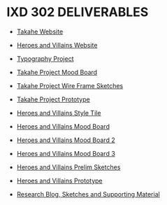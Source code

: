 IXD 302 DELIVERABLES
===========================================

+ [Takahe Website](https://aaronmcalinden.github.io/BIRD_SITE/index.html)

+ [Heroes and Villains Website](https://aaronmcalinden.github.io/heroes_and_villains/index.html)

+ [Typography Project](http://amcalinden.tumblr.com/post/152839782947/master-apprentice-web-typography-project)

+ [Takahe Project Mood Board](http://amcalinden.tumblr.com/post/155617034767/takahe-moodboard-just-some-screenshots-i-have-been)

+ [Takahe Project Wire Frame Sketches](http://amcalinden.tumblr.com/post/155617737592/takahe-project-initial-wiref-rames-some-of-my)

+ [Takahe Project Prototype](https://xd.adobe.com/view/9af7d6f8-b5db-447b-a6c6-dcf4aee7856e/)

+ [Heroes and Villains Style Tile](http://amcalinden.tumblr.com/post/155616871072/heroes-and-villains-style-tile-i-decided-to-take-a)

+ [Heroes and Villains Mood Board](http://amcalinden.tumblr.com/post/155616045147/heroes-villains-moodboard-some-screenshots-i)

+ [Heroes and Villains Mood Board 2](http://amcalinden.tumblr.com/post/155616016642/heroes-villains-moodboard-some-screenshots-i)

+ [Heroes and Villains Mood Board 3](http://amcalinden.tumblr.com/post/152823137982/heroes-villains-moodboard)

+ [Heroes and Villains Prelim Sketches](http://amcalinden.tumblr.com/post/155617775592/heroes-and-villains-sketchbook-material-some-of)

+ [Heroes and Villains Prototype](https://xd.adobe.com/view/bee1ead4-02e9-4a7c-8d7b-4fe501158aed/)

+ [Research Blog, Sketches and Supporting Material](http://amcalinden.tumblr.com/)